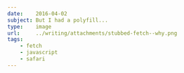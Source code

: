 ```yaml
---
date:    2016-04-02
subject: But I had a polyfill...
type:    image
url:     ../writing/attachments/stubbed-fetch--why.png
tags:
    - fetch
    - javascript
    - safari
---
```


